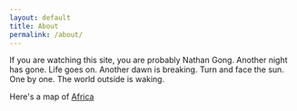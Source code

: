 ```yaml
---
layout: default
title: About
permalink: /about/
---
```


If you are watching this site, you are probably Nathan Gong. Another night has gone. Life goes on. Another dawn is breaking.
Turn and face the sun. One by one. The world outside is waking.

Here's a map of [Africa][africa]

[africa]: https://lizardpoint.com/geography/africa-quiz.php
